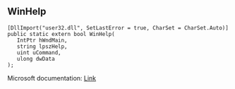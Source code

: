 ## WinHelp

```
[DllImport("user32.dll", SetLastError = true, CharSet = CharSet.Auto)]
public static extern bool WinHelp(
   IntPtr hWndMain,
   string lpszHelp,
   uint uCommand,
   ulong dwData
);
```

Microsoft documentation: [Link](https://docs.microsoft.com/en-us/windows/win32/api/winuser/nf-winuser-winhelpa)
